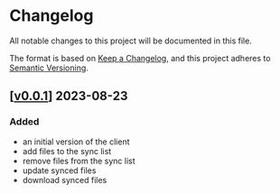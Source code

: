 # Changelog

All notable changes to this project will be documented in this file.

The format is based on [Keep a Changelog](https://keepachangelog.com/en/1.0.0/),
and this project adheres to [Semantic Versioning](https://semver.org/spec/v2.0.0.html).

## \[[v0.0.1](https://github.com/mbaraa/dotsync/releases/tag/v0.0.1)\] 2023-08-23

### Added

- an initial version of the client
- add files to the sync list
- remove files from the sync list
- update synced files
- download synced files
